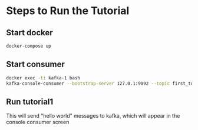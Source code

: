 # Steps to Run the Tutorial

## Start docker

```bash
docker-compose up
```

## Start consumer

```bash
docker exec -ti kafka-1 bash
kafka-console-consumer --bootstrap-server 127.0.1:9092 --topic first_topic --group application
```

## Run tutorial1 

This will send "hello world" messages to kafka, which will appear in the console consumer screen